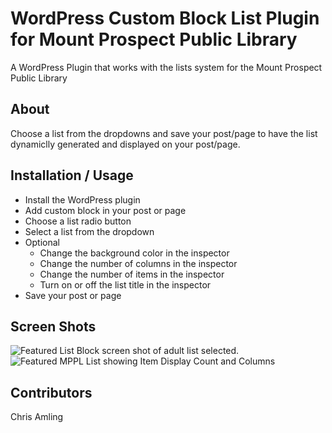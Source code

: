 # WordPress Custom Block List Plugin for Mount Prospect Public Library
A WordPress Plugin that works with the lists system for the Mount Prospect Public Library

## About

Choose a list from the dropdowns and save your post/page to have the list dynamiclly generated and displayed on your post/page.

## Installation / Usage

- Install the WordPress plugin
- Add custom block in your post or page
- Choose a list radio button
- Select a list from the dropdown
- Optional
    - Change the background color in the inspector
    - Change the number of columns in the inspector
    - Change the number of items in the inspector
    - Turn on or off the list title in the inspector
- Save your post or page

## Screen Shots
![Featured List Block screen shot of adult list selected.](https://www.christopheramling.com/wp-content/uploads/2022/11/featured_list_block_1.png)
![Featured MPPL List showing Item Display Count and Columns](https://www.christopheramling.com/wp-content/uploads/2022/11/featured_list_block_columns.png)

## Contributors

Chris Amling
